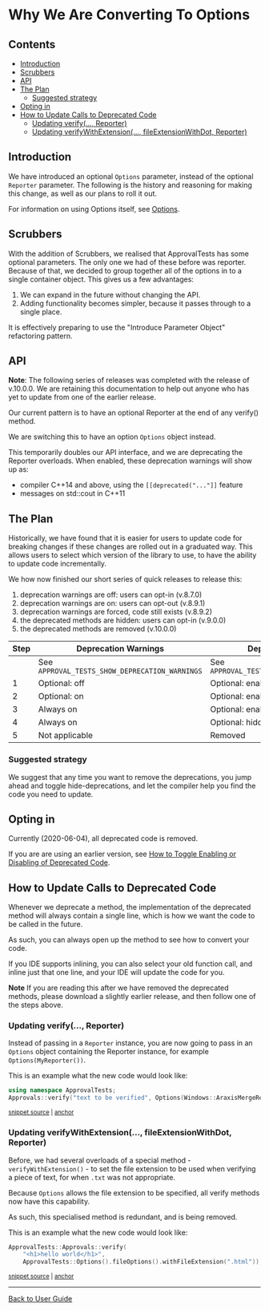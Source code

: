 <a id="top"></a>

# Why We Are Converting To Options

<!-- toc -->
## Contents

  * [Introduction](#introduction)
  * [Scrubbers](#scrubbers)
  * [API](#api)
  * [The Plan](#the-plan)
    * [Suggested strategy](#suggested-strategy)
  * [Opting in](#opting-in)
  * [How to Update Calls to Deprecated Code](#how-to-update-calls-to-deprecated-code)
    * [Updating verify(..., Reporter)](#updating-verify-reporter)
    * [Updating verifyWithExtension(..., fileExtensionWithDot, Reporter)](#updating-verifywithextension-fileextensionwithdot-reporter)<!-- endToc -->

## Introduction

We have introduced an optional `Options` parameter, instead of the optional `Reporter` parameter. The following is the history and reasoning for making this change, as well as our plans to roll it out.

For information on using Options itself, see [Options](/doc/Options.md#top).

## Scrubbers

With the addition of Scrubbers, we realised that ApprovalTests has some optional parameters. The only one we had of these before was reporter. Because of that, we decided to group together all of the options in to a single container object. This gives us a few advantages:

1. We can expand in the future without changing the API.
2. Adding functionality becomes simpler, because it passes through to a single place.

It is effectively preparing to use the "Introduce Parameter Object" refactoring pattern.

## API

**Note**: The following series of releases was completed with the release of v.10.0.0. We are retaining this documentation to help out anyone who has yet to update from one of the earlier release.

Our current pattern is to have an optional Reporter at the end of any verify() method.

We are switching this to have an option `Options` object instead.

This temporarily doubles our API interface, and we are deprecating the Reporter overloads.
When enabled, these deprecation warnings will show up as:

* compiler C++14 and above, using the `[[deprecated("..."]]` feature
* messages on std::cout in C++11

## The Plan

Historically, we have found that it is easier for users to update code for breaking changes if these changes are rolled out in a graduated way. This allows users to select which version of the library to use, to have the ability to update code incrementally.

We how now finished our short series of quick releases to release this:

1. deprecation warnings are off: users can opt-in (v.8.7.0)
1. deprecation warnings are on: users can opt-out (v.8.9.1)
1. deprecation warnings are forced, code still exists  (v.8.9.2)
1. the deprecated methods are hidden: users can opt-in (v.9.0.0)
1. the deprecated methods are removed (v.10.0.0)

| Step | Deprecation Warnings                           | Deprecated Code                           |
| ---- | ---------------------------------------------- | ----------------------------------------- |
|      | See `APPROVAL_TESTS_SHOW_DEPRECATION_WARNINGS` | See `APPROVAL_TESTS_HIDE_DEPRECATED_CODE` |
| 1    | Optional: off                                  | Optional: enabled                         |
| 2    | Optional: on                                   | Optional: enabled                         |
| 3    | Always on                                      | Optional: enabled                         |
| 4    | Always on                                      | Optional: hidden                          |
| 5    | Not applicable                                 | Removed                                   |

### Suggested strategy

We suggest that any time you want to remove the deprecations, you jump ahead and toggle hide-deprecations, and let the compiler help you find the code you need to update.

## Opting in

Currently (2020-06-04), all deprecated code is removed.

If you are are using an earlier version, see [How to Toggle Enabling or Disabling of Deprecated Code](/doc/how_tos/ToggleDeprecatedCode.md#top).

## How to Update Calls to Deprecated Code

Whenever we deprecate a method, the implementation of the deprecated method will always contain a single line, which is how we want the code to be called in the future. <!-- include: updating_deprecated_code. path: /doc/how_tos/updating_deprecated_code.include.md -->

As such, you can always open up the method to see how to convert your code.

If you IDE supports inlining, you can also select your old function call, and inline just that one line, and your IDE will update the code for you.

**Note** If you are reading this after we have removed the deprecated methods, please download a slightly earlier release, and then follow one of the steps above. <!-- endInclude -->

### Updating verify(..., Reporter)

Instead of passing in a `Reporter` instance, you are now going to pass in an `Options` object containing the Reporter instance, for example `Options(MyReporter())`.

This is an example what the new code would look like:

<!-- snippet: basic_approval_with_reporter -->
<a id='snippet-basic_approval_with_reporter'></a>
```cpp
using namespace ApprovalTests;
Approvals::verify("text to be verified", Options(Windows::AraxisMergeReporter()));
```
<sup><a href='/examples/googletest_existing_main/GoogleTestApprovalsTests.cpp#L13-L16' title='Snippet source file'>snippet source</a> | <a href='#snippet-basic_approval_with_reporter' title='Start of snippet'>anchor</a></sup>
<!-- endSnippet -->

### Updating verifyWithExtension(..., fileExtensionWithDot, Reporter)

Before, we had several overloads of a special method - `verifyWithExtension()` - to set the file extension to be used when verifying a piece of text, for when `.txt` was not appropriate.

Because `Options` allows the file extension to be specified, all verify methods now have this capability.

As such, this specialised method is redundant, and is being removed.

This is an example what the new code would look like:

<!-- snippet: use_custom_file_extension -->
<a id='snippet-use_custom_file_extension'></a>
```cpp
ApprovalTests::Approvals::verify(
    "<h1>hello world</h1>",
    ApprovalTests::Options().fileOptions().withFileExtension(".html"));
```
<sup><a href='/tests/DocTest_Tests/DocTestApprovalTestTests.cpp#L17-L21' title='Snippet source file'>snippet source</a> | <a href='#snippet-use_custom_file_extension' title='Start of snippet'>anchor</a></sup>
<!-- endSnippet -->

---

[Back to User Guide](/doc/README.md#top)
